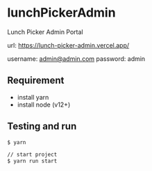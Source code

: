 # lunchPickerAdmin

Lunch Picker Admin Portal

url: <https://lunch-picker-admin.vercel.app/>

username: admin@admin.com
password: admin

## Requirement

- install yarn
- install node (v12+)

## Testing and run

```zsh
$ yarn

// start project
$ yarn run start
```

